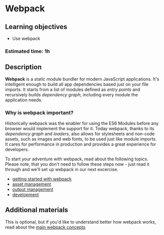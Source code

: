 # Webpack

## Learning objectives
- Use webpack

### Estimated time: 1h

## Description
**Webpack** is a static module bundler for modern JavaScript applications. It's intelligent enough to build all app dependencies based just on your file imports. It starts from a list of modules defined as *entry points* and recursively builds *dependency graph*, including every module the application needs. 


### Why is webpack important?
Historically webpack was the enabler for using the ES6 Modules before any browser would implement the support for it. Today webpack, thanks to its *dependency graph* and *loaders*, also allows for stylesheets and non-code assets, such as images and web fonts, to be used just like module imports. It cares for performance in production and provides a great experience for developers.

To start your adventure with webpack, read about the following topics. Please note, that you don't need to follow these steps now - just read it through and we'll set up webpack in our next excercise.
- [getting started with webpack](https://webpack.js.org/guides/getting-started/)
- [asset management](https://webpack.js.org/guides/asset-management/)
- [output management](https://webpack.js.org/guides/output-management/)
- [development](https://webpack.js.org/guides/development/)

## Additional materials
This is optional, but if you'd like to understand better how webpack works, read about the [main webpack concepts](https://webpack.js.org/concepts/)

